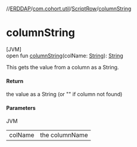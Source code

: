 //[ERDDAP](../../../index.md)/[com.cohort.util](../index.md)/[ScriptRow](index.md)/[columnString](column-string.md)

# columnString

[JVM]\
open fun [columnString](column-string.md)(colName: [String](https://docs.oracle.com/en/java/javase/21/docs/api/java.base/java/lang/String.html)): [String](https://docs.oracle.com/en/java/javase/21/docs/api/java.base/java/lang/String.html)

This gets the value from a column as a String.

#### Return

the value as a String (or &quot;&quot; if column not found)

#### Parameters

JVM

| | |
|---|---|
| colName | the columnName |